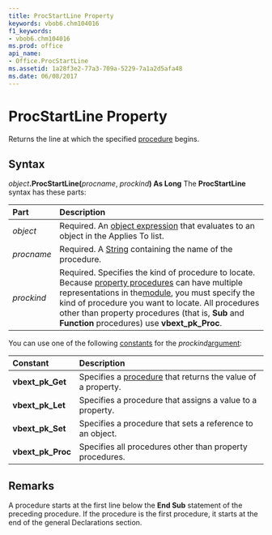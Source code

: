 ```yaml
---
title: ProcStartLine Property
keywords: vbob6.chm104016
f1_keywords:
- vbob6.chm104016
ms.prod: office
api_name:
- Office.ProcStartLine
ms.assetid: 1a28f3e2-77a3-709a-5229-7a1a2d5afa48
ms.date: 06/08/2017
---
```



# ProcStartLine Property



Returns the line at which the specified [procedure](../../Glossary/vbe-glossary.md#procedure) begins.

## Syntax

_object_**.ProcStartLine(**_procname_, _prockind_**) As Long**
The  **ProcStartLine** syntax has these parts:


|**Part**|**Description**|
|:-----|:-----|
| _object_|Required. An [object expression](../../Glossary/vbe-glossary.md#object-expression) that evaluates to an object in the Applies To list.|
| _procname_|Required. A [String](../../Glossary/vbe-glossary.md#string-data-type) containing the name of the procedure.|
| _prockind_|Required. Specifies the kind of procedure to locate. Because [property procedures](../../Glossary/vbe-glossary.md#property-procedure) can have multiple representations in the[module](../../Glossary/vbe-glossary.md#module), you must specify the kind of procedure you want to locate. All procedures other than property procedures (that is,  **Sub** and **Function** procedures) use **vbext_pk_Proc**.|

You can use one of the following [constants](../../Glossary/vbe-glossary.md#constant) for the _prockind_[argument](../../Glossary/vbe-glossary.md#argument):


|**Constant**|**Description**|
|:-----|:-----|
|**vbext_pk_Get**|Specifies a [procedure](../../Glossary/vbe-glossary.md#procedure) that returns the value of a property.|
|**vbext_pk_Let**|Specifies a procedure that assigns a value to a property.|
|**vbext_pk_Set**|Specifies a procedure that sets a reference to an object.|
|**vbext_pk_Proc**|Specifies all procedures other than property procedures.|

## Remarks

A procedure starts at the first line below the  **End Sub** statement of the preceding procedure. If the procedure is the first procedure, it starts at the end of the general Declarations section.


